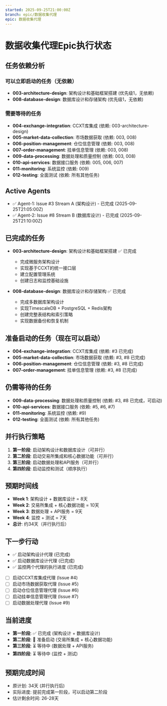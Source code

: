 ```yaml
---
started: 2025-09-25T21:00:00Z
branch: epic/数据收集代理
epic: 数据收集代理
---
```


# 数据收集代理Epic执行状态

## 任务依赖分析

### 可以立即启动的任务（无依赖）
- **003-architecture-design**: 架构设计和基础框架搭建 (优先级1，无依赖)
- **008-database-design**: 数据库设计和存储架构 (优先级1，无依赖)

### 需要等待的任务
- **004-exchange-integration**: CCXT库集成 (依赖: 003-architecture-design)
- **005-market-data-collection**: 市场数据获取 (依赖: 003, 008)
- **006-position-management**: 仓位信息管理 (依赖: 003, 008)
- **007-order-management**: 挂单信息管理 (依赖: 003, 008)
- **009-data-processing**: 数据处理和质量控制 (依赖: 003, 008)
- **010-api-services**: 数据接口服务 (依赖: 005, 006, 007)
- **011-monitoring**: 系统监控 (依赖: 009)
- **012-testing**: 全面测试 (依赖: 所有其他任务)

## Active Agents
- ✅ Agent-1: Issue #3 Stream A (架构设计) - 已完成 (2025-09-25T21:05:00Z)
- ✅ Agent-2: Issue #8 Stream B (数据库设计) - 已完成 (2025-09-25T21:10:00Z)

## 已完成的任务
- **003-architecture-design**: 架构设计和基础框架搭建 ✅ 已完成
  - 完成微服务架构设计
  - 实现基于CCXT的统一接口层
  - 建立配置管理系统
  - 创建日志和监控基础设施

- **008-database-design**: 数据库设计和存储架构 ✅ 已完成
  - 完成多数据库架构设计
  - 实现TimescaleDB + PostgreSQL + Redis架构
  - 创建完整表结构和索引策略
  - 实现数据备份和恢复机制

## 准备启动的任务（现在可以启动）
- **004-exchange-integration**: CCXT库集成 (依赖: #3 已完成)
- **005-market-data-collection**: 市场数据获取 (依赖: #3, #8 已完成)
- **006-position-management**: 仓位信息管理 (依赖: #3, #8 已完成)
- **007-order-management**: 挂单信息管理 (依赖: #3, #8 已完成)

## 仍需等待的任务
- **009-data-processing**: 数据处理和质量控制 (依赖: #3, #8 已完成，可启动)
- **010-api-services**: 数据接口服务 (依赖: #5, #6, #7)
- **011-monitoring**: 系统监控 (依赖: #9)
- **012-testing**: 全面测试 (依赖: 所有其他任务)

## 并行执行策略
1. **第一阶段**: 启动架构设计和数据库设计（可并行）
2. **第二阶段**: 启动交易所集成和核心数据功能（可并行）
3. **第三阶段**: 启动数据处理和API服务（可并行）
4. **第四阶段**: 启动监控和测试（顺序执行）

## 预期时间线
- **Week 1**: 架构设计 + 数据库设计 = 8天
- **Week 2**: 交易所集成 + 核心数据功能 = 10天
- **Week 3**: 数据处理 + API服务 = 9天
- **Week 4**: 监控 + 测试 = 7天
- **总计**: 约34天（并行执行后）

## 下一步行动
- ✅ 启动架构设计代理 (已完成)
- ✅ 启动数据库设计代理 (已完成)
- ✅ 监控两个代理的执行进度 (已完成)
- [ ] 启动CCXT库集成代理 (Issue #4)
- [ ] 启动市场数据获取代理 (Issue #5)
- [ ] 启动仓位信息管理代理 (Issue #6)
- [ ] 启动挂单信息管理代理 (Issue #7)
- [ ] 启动数据处理代理 (Issue #9)

## 当前进度
- **第一阶段**: ✅ 已完成 (架构设计 + 数据库设计)
- **第二阶段**: 🔶 准备启动 (交易所集成 + 核心数据功能)
- **第三阶段**: ⏳ 等待中 (数据处理 + API服务)
- **第四阶段**: ⏳ 等待中 (监控 + 测试)

## 预期完成时间
- 原计划: 34天 (并行执行后)
- 实际进度: 提前完成第一阶段，可以启动第二阶段
- 估计剩余时间: 26-28天